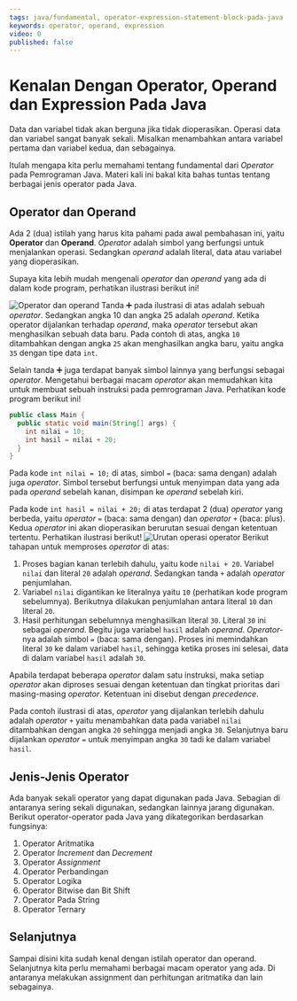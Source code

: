 ```yaml
---
tags: java/fundamental, operator-expression-statement-block-pada-java
keywords: operator, operand, expression
video: 0
published: false
---
```

# Kenalan Dengan Operator, Operand dan Expression Pada Java

Data dan variabel tidak akan berguna jika tidak dioperasikan. Operasi data dan variabel sangat banyak sekali. Misalkan menambahkan antara variabel pertama dan variabel kedua, dan sebagainya.

Itulah mengapa kita perlu memahami tentang fundamental dari _Operator_ pada Pemrograman Java. Materi kali ini bakal kita bahas tuntas tentang berbagai jenis operator pada Java.

## Operator dan Operand

Ada 2 (dua) istilah yang harus kita pahami pada awal pembahasan ini, yaitu **Operator** dan **Operand**. *Operator* adalah simbol yang berfungsi untuk menjalankan operasi. Sedangkan *operand* adalah literal, data atau variabel yang dioperasikan.

Supaya kita lebih mudah mengenali *operator* dan *operand* yang ada di dalam kode program, perhatikan ilustrasi berikut ini!

![Operator dan operand](image-5.png)
Tanda ➕ pada ilustrasi di atas adalah sebuah _operator_. Sedangkan angka 10 dan angka 25 adalah _operand_. Ketika operator dijalankan terhadap _operand_, maka _operator_ tersebut akan menghasilkan sebuah data baru. Pada contoh di atas, angka `10` ditambahkan dengan angka `25` akan menghasilkan angka baru, yaitu angka `35` dengan tipe data `int`.

Selain tanda ➕ juga terdapat banyak simbol lainnya yang berfungsi sebagai _operator_. Mengetahui berbagai macam _operator_ akan memudahkan kita untuk membuat sebuah instruksi pada pemrograman Java. Perhatikan kode program berikut ini!

```java
public class Main {
  public static void main(String[] args) {
    int nilai = 10;
    int hasil = nilai + 20;
  }
}
```

Pada kode `int nilai = 10;` di atas, simbol `=` (baca: sama dengan) adalah juga _operator_. Simbol tersebut berfungsi untuk menyimpan data yang ada pada _operand_ sebelah kanan, disimpan ke _operand_ sebelah kiri.

Pada kode `int hasil = nilai + 20;` di atas terdapat 2 (dua) _operator_ yang berbeda, yaitu _operator_ `=` (baca: sama dengan) dan *operator* `+` (baca: plus). Kedua _operator_ ini akan dioperasikan berurutan sesuai dengan ketentuan tertentu. Perhatikan ilustrasi berikut!
![Urutan operasi operator](image-6.png)
Berikut tahapan untuk memproses *operator* di atas:
1. Proses bagian kanan terlebih dahulu, yaitu kode `nilai + 20`. Variabel `nilai` dan literal `20` adalah *operand*. Sedangkan tanda `+` adalah *operator* penjumlahan. 
2. Variabel `nilai` digantikan ke literalnya yaitu `10` (perhatikan kode program sebelumnya). Berikutnya dilakukan penjumlahan antara literal `10` dan literal `20`.
3. Hasil perhitungan sebelumnya menghasilkan literal `30`. Literal `30` ini sebagai *operand*. Begitu juga variabel `hasil` adalah *operand*. *Operator*-nya adalah simbol `=` (baca: sama dengan). Proses ini memindahkan literal `30` ke dalam variabel `hasil`, sehingga ketika proses ini selesai, data di dalam variabel `hasil` adalah `30`.

Apabila terdapat beberapa _operator_ dalam satu instruksi, maka setiap _operator_ akan diproses sesuai dengan ketentuan dan tingkat prioritas dari masing-masing _operator_. Ketentuan ini disebut dengan _precedence_.

Pada contoh ilustrasi di atas, _operator_ yang dijalankan terlebih dahulu adalah _operator_ `+` yaitu menambahkan data pada variabel `nilai` ditambahkan dengan angka `20` sehingga menjadi angka `30`. Selanjutnya baru dijalankan _operator_ `=` untuk menyimpan angka `30` tadi ke dalam variabel `hasil`.

## Jenis-Jenis Operator

Ada banyak sekali operator yang dapat digunakan pada Java. Sebagian di antaranya sering sekali digunakan, sedangkan lainnya jarang digunakan. Berikut operator-operator pada Java yang dikategorikan berdasarkan fungsinya:
1. Operator Aritmatika
2. Operator *Increment* dan *Decrement*
3. Operator *Assignment*
4. Operator Perbandingan
5. Operator Logika
6. Operator Bitwise dan Bit Shift
7. Operator Pada String
8. Operator Ternary

## Selanjutnya

Sampai disini kita sudah kenal dengan istilah operator dan operand. Selanjutnya kita perlu memahami berbagai macam operator yang ada. Di antaranya melakukan assignment dan perhitungan aritmatika dan lain sebagainya.